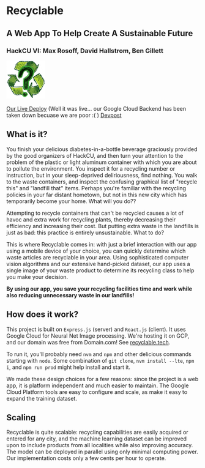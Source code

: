 # Recyclable

## A Web App To Help Create A Sustainable Future

### HackCU VI: Max Rosoff, David Hallstrom, Ben Gillett

<img src="./recyclable.png" width="100px" />

[Our Live Deploy](https://recyclable.tech) (Well it was live... our Google Cloud Backend has been taken down becuase we are poor :( )
[Devpost](https://devpost.com/software/recyclable-3do0en)

## What is it?

You finish your delicious diabetes-in-a-bottle beverage graciously provided by the good organizers of HackCU, and then turn your attention to the problem of the plastic or light aluminum container with which you are about to pollute the environment. You inspect it for a recycling number or instruction, but in your sleep-deprived deliriousness, find nothing. You walk to the waste containers, and inspect the confusing graphical list of "recycle this" and "landfill that" items. Perhaps you're familiar with the recycling policies in your far distant hometown, but not in this new city which has temporarily become your home. What will you do??

Attempting to recycle containers that can't be recycled causes a lot of havoc and extra work for recycling plants, thereby decreasing their efficiency and increasing their cost. But putting extra waste in the landfills is just as bad: this practice is entirely unsustainable. What to do?

This is where Recyclable comes in: with just a brief interaction with our app using a mobile device of your choice, you can quickly determine which waste articles are recyclable in your area. Using sophisticated computer vision algorithms and our extensive hand-picked dataset, our app uses a single image of your waste product to determine its recycling class to help you make your decision.

**By using our app, you save your recycling facilities time and work while also reducing unnecessary waste in our landfills!**

## How does it work?

This project is built on `Express.js` (server) and `React.js` (client). It uses Google Cloud for Neural Net Image processing.
We're hosting it on GCP, and our domain was free from Domain.com! See [recyclable.tech](https://recyclable.tech).

To run it, you'll probably need `nvm` and `npm` and other delicious commands starting with `node`. Some combination of `git clone`, `nvm install --lte`, `npm i`, and `npm run prod` might help install and start it.

We made these design choices for a few reasons: since the project is a web app, it is platform independent and much easier to maintain. The Google Cloud Platform tools are easy to configure and scale, as make it easy to expand the training dataset.

## Scaling

Recyclable is quite scalable: recycling capabilities are easily acquired or entered for any city, and the machine learning dataset can be improved upon to include products from all localities while also improving accuracy.
The model can be deployed in parallel using only minimal computing power. Our implementation costs only a few cents per hour to operate.
